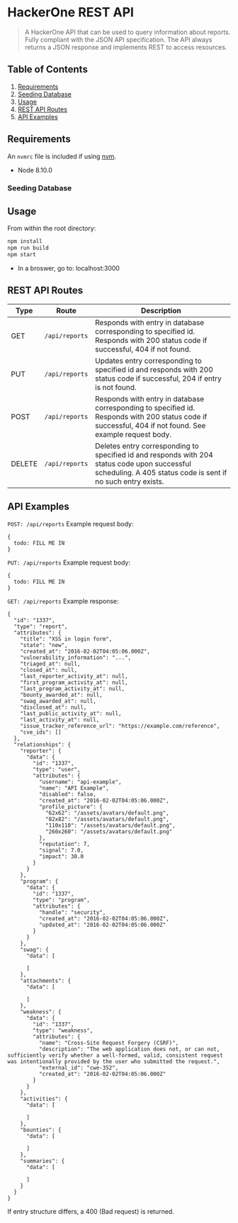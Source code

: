 # HackerOne REST API

> A HackerOne API that can be used to query information about reports. Fully compliant with the JSON API specification. The API always returns a JSON response and implements REST to access resources.

## Table of Contents

1. [Requirements](#requirements)
2. [Seeding Database](#Seeding-Database)
3. [Usage](#Usage)
4. [REST API Routes](#REST-API-Routes)
5. [API Examples](#API-Examples)

## Requirements

An `nvmrc` file is included if using [nvm](https://github.com/creationix/nvm).

- Node 8.10.0

### Seeding Database

## Usage

From within the root directory:
```sh
npm install
npm run build
npm start
```
- In a broswer, go to: localhost:3000

## REST API Routes

| Type  | Route | Description |
| ------------- | ------------- |------------- |
| GET  | ```/api/reports```  | Responds with entry in database corresponding to specified id. Responds with 200 status code if successful, 404 if not found. |
| PUT  | ```/api/reports```  | Updates entry corresponding to specified id and responds with 200 status code if successful, 204 if entry is not found. |
| POST  | ```/api/reports```  | Responds with entry in database corresponding to specified id. Responds with 200 status code if successful, 404 if not found. See example request body. |
| DELETE  | ```/api/reports```  | Deletes entry corresponding to specified id and responds with 204 status code upon successful scheduling. A 405 status code is sent if no such entry exists. |

## API Examples

```POST: /api/reports```
Example request body:

```
{
  todo: FILL ME IN
}
  ```

  ```PUT: /api/reports```
Example request body:

```
{
  todo: FILL ME IN
}
```

```GET: /api/reports```
Example response:

```
{
  "id": "1337",
  "type": "report",
  "attributes": {
    "title": "XSS in login form",
    "state": "new",
    "created_at": "2016-02-02T04:05:06.000Z",
    "vulnerability_information": "...",
    "triaged_at": null,
    "closed_at": null,
    "last_reporter_activity_at": null,
    "first_program_activity_at": null,
    "last_program_activity_at": null,
    "bounty_awarded_at": null,
    "swag_awarded_at": null,
    "disclosed_at": null,
    "last_public_activity_at": null,
    "last_activity_at": null,
    "issue_tracker_reference_url": "https://example.com/reference",
    "cve_ids": []
  },
  "relationships": {
    "reporter": {
      "data": {
        "id": "1337",
        "type": "user",
        "attributes": {
          "username": "api-example",
          "name": "API Example",
          "disabled": false,
          "created_at": "2016-02-02T04:05:06.000Z",
          "profile_picture": {
            "62x62": "/assets/avatars/default.png",
            "82x82": "/assets/avatars/default.png",
            "110x110": "/assets/avatars/default.png",
            "260x260": "/assets/avatars/default.png"
          },
          "reputation": 7,
          "signal": 7.0,
          "impact": 30.0
        }
      }
    },
    "program": {
      "data": {
        "id": "1337",
        "type": "program",
        "attributes": {
          "handle": "security",
          "created_at": "2016-02-02T04:05:06.000Z",
          "updated_at": "2016-02-02T04:05:06.000Z"
        }
      }
    },
    "swag": {
      "data": [

      ]
    },
    "attachments": {
      "data": [

      ]
    },
    "weakness": {
      "data": {
        "id": "1337",
        "type": "weakness",
        "attributes": {
          "name": "Cross-Site Request Forgery (CSRF)",
          "description": "The web application does not, or can not, sufficiently verify whether a well-formed, valid, consistent request was intentionally provided by the user who submitted the request.",
          "external_id": "cwe-352",
          "created_at": "2016-02-02T04:05:06.000Z"
        }
      }
    },
    "activities": {
      "data": [

      ]
    },
    "bounties": {
      "data": [

      ]
    },
    "summaries": {
      "data": [

      ]
    }
  }
}
  ```

If entry structure differs, a 400 (Bad request) is returned.

